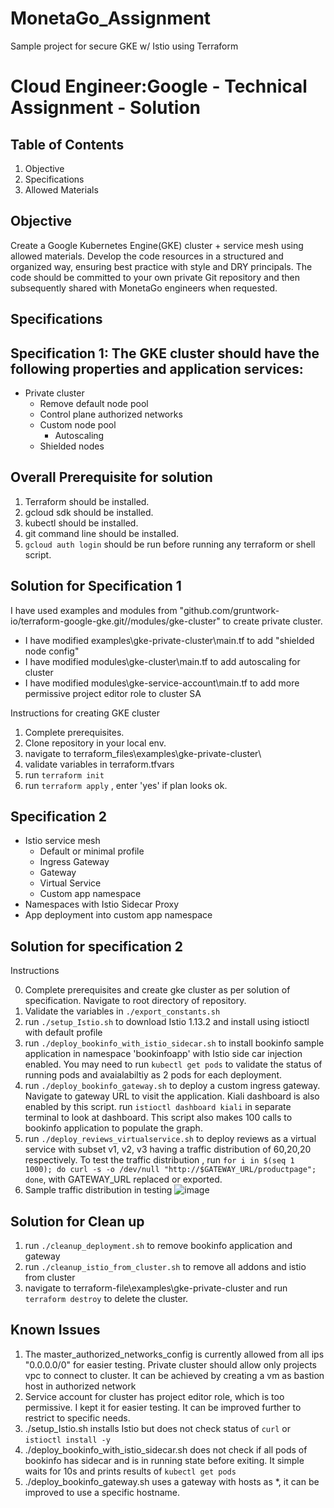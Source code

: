 # MonetaGo_Assignment
Sample project for secure GKE w/ Istio using Terraform

# Cloud Engineer:Google - Technical Assignment - Solution

## Table of Contents
1. Objective
2. Specifications
3. Allowed Materials

## Objective
Create a Google Kubernetes Engine(GKE) cluster + service mesh using allowed materials. Develop the code resources in a structured and organized way, ensuring best practice with style and DRY principals. The code should be committed to your own private Git repository and then subsequently shared with MonetaGo engineers when requested.

## Specifications

## Specification 1: The GKE cluster should have the following properties and application services:

* Private cluster
    * Remove default node pool
    * Control plane authorized networks
    * Custom node pool
        * Autoscaling
    * Shielded nodes

## Overall Prerequisite for solution

1. Terraform should be installed.
2. gcloud sdk should be installed.
3. kubectl should be installed.
4. git command line should be installed.
5. `gcloud auth login` should be run before running any terraform or shell script. 

###
## Solution for Specification 1
I have used examples and modules from "github.com/gruntwork-io/terraform-google-gke.git//modules/gke-cluster" to create private cluster. 
- I have modified examples\gke-private-cluster\main.tf to add "shielded node config" 
- I have modified modules\gke-cluster\main.tf to add autoscaling for cluster
- I have modified modules\gke-service-account\main.tf to add more permissive project editor role to cluster SA

Instructions for creating GKE cluster

1. Complete prerequisites.
2. Clone repository in your local env. 
3. navigate to terraform_files\examples\gke-private-cluster\
4. validate variables in terraform.tfvars 
5. run `terraform init`
6. run `terraform apply` , enter 'yes' if plan looks ok.

## Specification 2
* Istio service mesh
    * Default or minimal profile
    * Ingress Gateway
    * Gateway
    * Virtual Service
    * Custom app namespace
* Namespaces with Istio Sidecar Proxy
* App deployment into custom app namespace

## Solution for specification 2

Instructions

0. Complete prerequisites and create gke cluster as per solution of specification. Navigate to root directory of repository. 
1. Validate the variables in `./export_constants.sh` 
2. run `./setup_Istio.sh` to download Istio 1.13.2 and install using istioctl with default profile
3. run `./deploy_bookinfo_with_istio_sidecar.sh` to install bookinfo sample application in namespace 'bookinfoapp' with Istio side car injection enabled. You may need to run `kubectl get pods` to validate the status of running pods and avaialabiltiy as 2 pods for each deployment. 
4. run `./deploy_bookinfo_gateway.sh` to deploy a custom ingress gateway. Navigate to gateway URL to visit the application. Kiali dashboard is also enabled by this script. run `istioctl dashboard kiali` in separate terminal to look at dashboard. This script also makes 100 calls to bookinfo application to populate the graph.
5. run `./deploy_reviews_virtualservice.sh` to deploy reviews as a virtual service with subset v1, v2, v3 having a traffic distribution of 60,20,20 respectively. To test the traffic distribution , run `for i in $(seq 1 1000); do curl -s -o /dev/null "http://$GATEWAY_URL/productpage"; done`, with GATEWAY_URL replaced or exported. 
6. Sample traffic distribution in testing  ![image](https://user-images.githubusercontent.com/9452704/163036826-31750ee5-ad23-47a8-96d1-a742e499e94f.png)


## Solution for Clean up

1. run `./cleanup_deployment.sh` to remove bookinfo application and gateway
2. run `./cleanup_istio_from_cluster.sh` to remove all addons and istio from cluster
3. navigate to terraform-file\examples\gke-private-cluster and run `terraform destroy` to delete the cluster.

## Known Issues

1. The master_authorized_networks_config is currently allowed from all ips "0.0.0.0/0" for easier testing. Private cluster should allow only projects vpc to connect to cluster. It can be achieved by creating a vm as bastion host in authorized network
2. Service account for cluster has project editor role, which is too permissive. I kept it for easier testing. It can be improved further to restrict to specific needs.
3. ./setup_Istio.sh installs Istio but does not check status of `curl` or `istioctl install -y`
4. ./deploy_bookinfo_with_istio_sidecar.sh does not check if all pods of bookinfo has sidecar and is in running state before exiting. It simple waits for 10s and prints results of `kubectl get pods`
5. ./deploy_bookinfo_gateway.sh uses a gateway with hosts as *, it can be improved to use a specific hostname.
